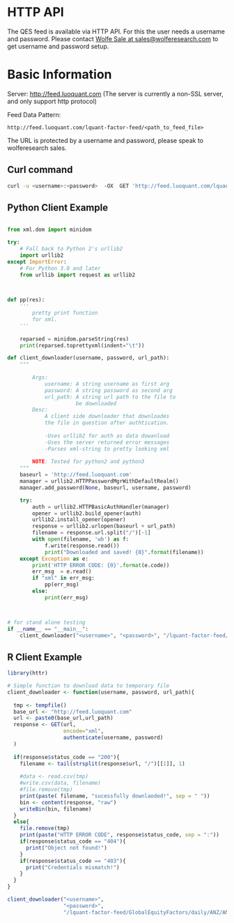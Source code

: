 # HTTP API


The QES feed is available via HTTP API. For this the user needs a username and password. Please contact <a href="mailto:sales@wolferesearch.com">Wolfe Sale 
at sales@wolferesearch.com</a> to get username and password setup. 


# Basic Information

Server: http://feed.luoquant.com (The server is currently a non-SSL server, and only support http protocol)

Feed Data Pattern: 

	http://feed.luoquant.com/lquant-factor-feed/<path_to_feed_file>


The URL is protected by a username and password, please speak to wolferesearch sales. 

## Curl command
```sh
curl -u <username>:<password>  -OX  GET 'http://feed.luoquant.com/lquant-factor-feed/GlobalEquityFactors/daily/ANZ/ANZ_19890703.csv’

```



## Python Client Example

```python

from xml.dom import minidom

try:
    # Fall back to Python 2's urllib2
    import urllib2
except ImportError:
    # For Python 3.0 and later
    from urllib import request as urllib2
    


def pp(res):
    '''
        pretty print function
        for xml.
    '''
        
    reparsed = minidom.parseString(res)
    print(reparsed.toprettyxml(indent="\t"))

def client_downloader(username, password, url_path):
    """
        
        Args:
            username: A string username as first arg
            password: A string password as second arg
            url_path: A string url path to the file to 
                      be downloaded
        Desc:
            A client side downloader that downloades 
            the file in question after authtication.
            
            -Uses urllib2 for auth as data dowanload
            -Uses the server returned error messages
            -Parses xml-string to pretty looking xml
        
        NOTE: Tested for python2 and python3
    """
    baseurl = 'http://feed.luoquant.com'
    manager = urllib2.HTTPPasswordMgrWithDefaultRealm()
    manager.add_password(None, baseurl, username, password)

    try:
        auth = urllib2.HTTPBasicAuthHandler(manager)
        opener = urllib2.build_opener(auth)
        urllib2.install_opener(opener)
        response = urllib2.urlopen(baseurl + url_path)
        filename = response.url.split("/")[-1]
        with open(filename, 'wb') as f:
            f.write(response.read())
            print("Downloaded and saved! {0}".format(filename))
    except Exception as e:
        print('HTTP ERROR CODE: {0}'.format(e.code))
        err_msg  = e.read()
        if "xml" in err_msg:
            pp(err_msg)
        else:
            print(err_msg)



# for stand alone testing           
if __name__ == "__main__":
    client_downloader("<username>", "<password>", "/lquant-factor-feed/GlobalEquityFactors/daily/ANZ/ANZ_19890704.csv")
```


## R Client Example
```R
library(httr)

# Simple function to download data to temporary file
client_downloader <- function(username, password, url_path){
  
  tmp <- tempfile()
  base_url <- "http://feed.luoquant.com"
  url <- paste0(base_url,url_path)
  response <- GET(url,
                  encode="xml",
                  authenticate(username, password)
  )
  
  if(response$status_code == "200"){
    filename <- tail(strsplit(response$url, "/")[[1]], 1)
    
    #data <- read.csv(tmp)
    #write.csv(data, filename)
    #file.remove(tmp)
    print(paste( filename, "sucessfully downlaoded!", sep = " "))
    bin <- content(response, "raw")
    writeBin(bin, filename)
  }
  else{
    file.remove(tmp)
    print(paste("HTTP ERROR CODE", response$status_code, sep = ":"))
    if(response$status_code == "404"){
      print("Object not found!")
    }
    if(response$status_code == "403"){
      print("Credentials mismatch!")
    }
  }
}

client_downloader("<username>",
                  "<password>", 
                  "/lquant-factor-feed/GlobalEquityFactors/daily/ANZ/ANZ_19890703.csv"
```
